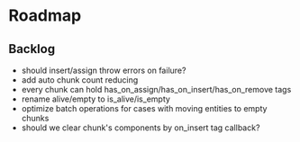 # Roadmap

## Backlog

- should insert/assign throw errors on failure?
- add auto chunk count reducing
- every chunk can hold has_on_assign/has_on_insert/has_on_remove tags
- rename alive/empty to is_alive/is_empty
- optimize batch operations for cases with moving entities to empty chunks
- should we clear chunk's components by on_insert tag callback?
